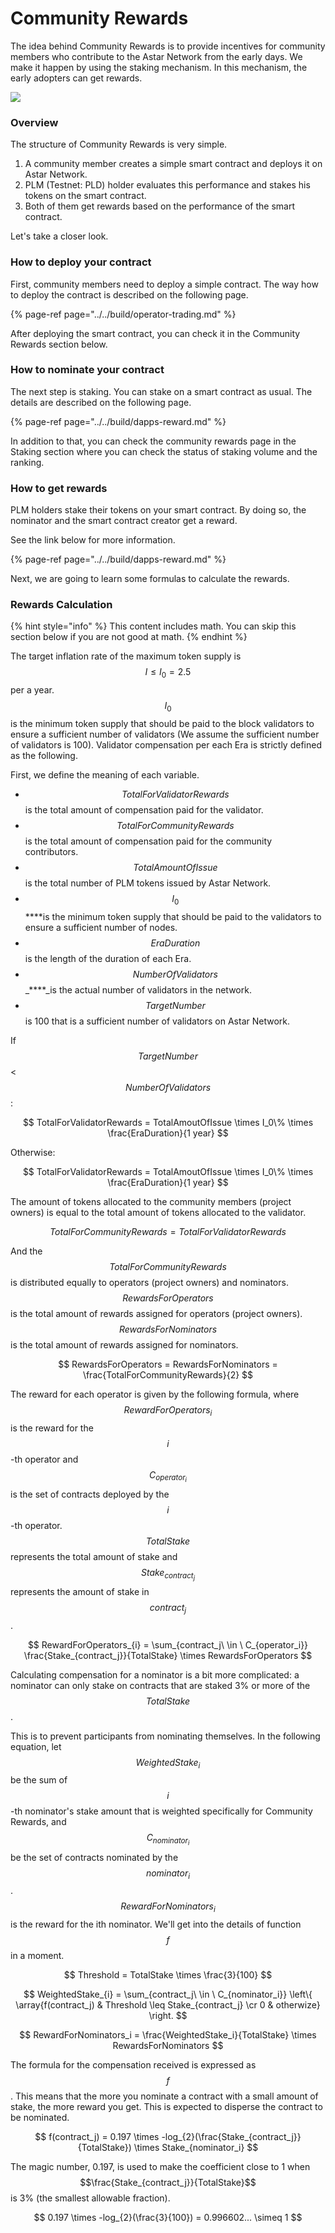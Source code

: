 # Community Rewards

The idea behind Community Rewards is to provide incentives for community members who contribute to the Astar Network from the early days. We make it happen by using the staking mechanism. In this mechanism, the early adopters can get rewards.

![](../../.gitbook/assets/screen-shot-2020-08-11-at-18.33.49.png)

### Overview

The structure of Community Rewards is very simple.

1. A community member creates a simple smart contract and deploys it on Astar Network.
2. PLM \(Testnet: PLD\) holder evaluates this performance and stakes his tokens on the smart contract.
3. Both of them get rewards based on the performance of the smart contract.

Let's take a closer look.

### How to deploy your contract

First, community members need to deploy a simple contract. The way how to deploy the contract is described on the following page. 

{% page-ref page="../../build/operator-trading.md" %}

After deploying the smart contract, you can check it in the Community Rewards section below.

### How to nominate your contract

The next step is staking. You can stake on a smart contract as usual. The details are described on the following page.

{% page-ref page="../../build/dapps-reward.md" %}

In addition to that, you can check the community rewards page in the Staking section where you can check the status of staking volume and the ranking.

### How to get rewards

PLM holders stake their tokens on your smart contract. By doing so, the nominator and the smart contract creator get a reward.

See the link below for more information.

{% page-ref page="../../build/dapps-reward.md" %}

Next, we are going to learn some formulas to calculate the rewards.

### Rewards Calculation

{% hint style="info" %}
This content includes math. You can skip this section below if you are not good at math. 
{% endhint %}

The target inflation rate of the maximum token supply is $$I ≤ I_0 = 2.5%$$per a year. $$I_0$$ is the minimum token supply that should be paid to the block validators to ensure a sufficient number of validators \(We assume the sufficient number of validators is 100\). Validator compensation per each Era is strictly defined as the following. 

First, we define the meaning of each variable.

* $$TotalForValidatorRewards$$ is the total amount of compensation paid for the validator.
* $$TotalForCommunityRewards$$ is the total amount of compensation paid for the community contributors. 
* $$TotalAmountOfIssue$$ is the total number of PLM tokens issued by Astar Network. 
* $$I_0$$ ****is the minimum token supply that should be paid to the validators to ensure a sufficient number of nodes. 
* $$EraDuration$$ is the length of the duration of each Era. 
* $$NumberOfValidators$$ _****_is the actual number of validators in the network.
*  $$TargetNumber$$ is 100 that is a sufficient number of validators on Astar Network.

If $$TargetNumber$$&lt; $$NumberOfValidators$$:

$$
TotalForValidatorRewards = TotalAmoutOfIssue \times I_0\% \times \frac{EraDuration}{1 year}
$$

Otherwise:

$$
TotalForValidatorRewards = TotalAmoutOfIssue \times I_0\% \times \frac{EraDuration}{1 year}
$$

The amount of tokens allocated to the community members \(project owners\) is equal to the total amount of tokens allocated to the validator. 

$$
TotalForCommunityRewards = TotalForValidatorRewards
$$

And the $$TotalForCommunityRewards$$ is distributed equally to operators \(project owners\) and nominators. $$RewardsForOperators$$ is the total amount of rewards assigned for operators \(project owners\). $$RewardsForNominators$$ is the total amount of rewards assigned for nominators.

$$
RewardsForOperators = RewardsForNominators = \frac{TotalForCommunityRewards}{2}
$$

The reward for each operator is given by the following formula, where $$RewardForOperators_{i}$$ is the reward for the $$i$$-th operator and $$C_{operator_i}$$is the set of contracts deployed by the $$i$$-th operator. $$TotalStake$$ represents the total amount of stake and $$Stake_{contract_j}$$ represents the amount of stake in $$contract_j$$.

$$
RewardForOperators_{i} = \sum_{contract_j\ \in 
\ C_{operator_i}} \frac{Stake_{contract_j}}{TotalStake} \times RewardsForOperators
$$

Calculating compensation for a nominator is a bit more complicated: a nominator can only stake on contracts that are staked 3% or more of the $$TotalStake$$. 

This is to prevent participants from nominating themselves. In the following equation, let $$WeightedStake_i$$ be the sum of $$i$$-th nominator's stake amount that is weighted specifically for Community Rewards, and $$C_{nominator_i}$$ be the set of contracts nominated by the $$nominator_i$$. $$RewardForNominators_i$$ is the reward for the ith nominator. We'll get into the details of function $$f$$ in a moment.

$$
Threshold = TotalStake \times \frac{3}{100}
$$

$$
WeightedStake_{i} = \sum_{contract_j\ \in \ C_{nominator_i}} \left\{ \array{f(contract_j) & Threshold \leq Stake_{contract_j} \cr 0 & otherwize} \right.
$$

$$
RewardForNominators_i = \frac{WeightedStake_i}{TotalStake} \times RewardsForNominators
$$

The formula for the compensation received is expressed as $$f$$. This means that the more you nominate a contract with a small amount of stake, the more reward you get. This is expected to disperse the contract to be nominated.

$$
f(contract_j) = 0.197 \times -log_{2}(\frac{Stake_{contract_j}}{TotalStake})  \times Stake_{nominator_i}
$$

The magic number, 0.197, is used to make the coefficient close to 1 when $$\frac{Stake_{contract_j}}{TotalStake}$$ is 3% \(the smallest allowable fraction\).

$$
0.197 \times -log_{2}(\frac{3}{100}) = 0.996602... \simeq 1
$$

